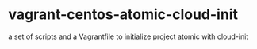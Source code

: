# vagrant-centos-atomic-cloud-init
a set of scripts and a Vagrantfile to initialize project atomic with cloud-init
